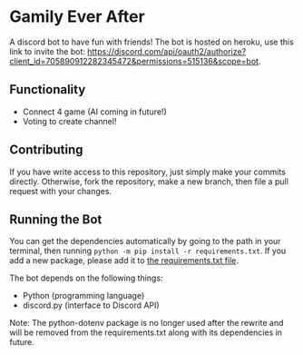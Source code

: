 # Gamily Ever After

A discord bot to have fun with friends! The bot is hosted on heroku, use this link to invite the bot: https://discord.com/api/oauth2/authorize?client_id=705890912282345472&permissions=515136&scope=bot.

## Functionality

 - Connect 4 game (AI coming in future!)
 - Voting to create channel!

## Contributing

If you have write access to this repository, just simply make your commits directly. Otherwise, fork the repository, make a new branch, then file a pull request with your changes.

## Running the Bot

You can get the dependencies automatically by going to the path in your terminal, then running `python -m pip install -r requirements.txt`. If you add a new package, please add it to [the requirements.txt file](https://github.com/aaguy-hue/Gamily-Ever-After/blob/master/requirements.txt).

The bot depends on the following things:
 - Python (programming language)
 - discord.py (interface to Discord API)

Note: The python-dotenv package is no longer used after the rewrite and will be removed from the requirements.txt along with its dependencies in future.

